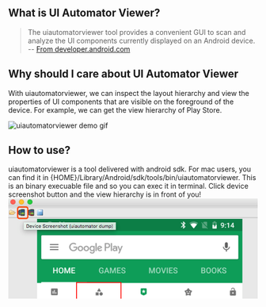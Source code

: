 ## What is UI Automator Viewer?
> The uiautomatorviewer tool provides a convenient GUI to scan and analyze the UI components currently displayed on an Android device.     -- [From developer.android.com](https://developer.android.com/training/testing/ui-automator#ui-automator-viewer)


## Why should I care about UI Automator Viewer
With uiautomatorviewer, we can inspect the layout hierarchy and view the properties of UI components that are visible on the foreground of the device. For example, we can get the view hierarchy of Play Store.

![uiautomatorviewer demo gif](/../assets/gif/ui-automator-demo.gif)

## How to use?
uiautomatorviewer is a tool delivered with android sdk. For mac users, you can find it in {HOME}/Library/Android/sdk/tools/bin/uiautomatorviewer. This is an binary execuable file and so you can exec it in terminal. Click device screenshot button and the view hierarchy is in front of you!
![device screenshot button](/../assets/pic/20180528-device-screenshot.png)
